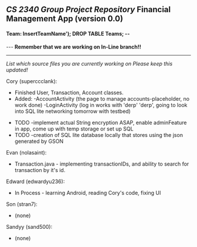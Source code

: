 *CS 2340 Group Project Repository*
Financial Management App (version 0.0)
---
<h4>Team: InsertTeamName'); DROP TABLE Teams; --</h4>
---
<b>Remember that we are working on In-Line branch!!</b>

---

<i>List which source files you are currently working on
Please keep this updated!
</i>

Cory (superccclank):
  + Finished User, Transaction, Account classes.
  + Added:
    -AccountActivity (the page to manage accounts-placeholder, no work done)
    -LoginActivity (log in works with 'derp' 'derp', going to look into SQL lite networking tomorrow with testbed)
  * TODO -implement actual String encryption ASAP, enable adminFeature in app, come up with temp storage or set up SQL
  * TODO -creation of SQL lite database locally that stores using the json generated by GSON

Evan (nolasaint):
  + Transaction.java - implementing transactionIDs, and ability to search for transaction by it's id.

Edward (edwardyu236):
  + In Process - learning Android, reading Cory's code, fixing UI

Son (stran7):
  + (none)

Sandyy (sand500):
  + (none)
